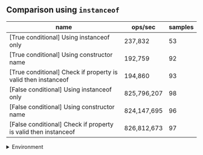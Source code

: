 ## Comparison using `instanceof`

|name|ops/sec|samples|
|-|-|-|
|[True conditional] Using instanceof only|237,832|53|
|[True conditional] Using constructor name|192,759|92|
|[True conditional] Check if property is valid then instanceof |194,860|93|
|[False conditional] Using instanceof only|825,796,207|98|
|[False conditional] Using constructor name|824,147,695|96|
|[False conditional] Check if property is valid then instanceof |826,812,673|97|


<details>
<summary>Environment</summary>

* __Machine:__ linux x64 | 4 vCPUs | 15.6GB Mem
* __Run:__ Sun Mar 10 2024 15:40:52 GMT+0000 (Coordinated Universal Time)
</details>

<!--
{"environment":{"platform":"linux","arch":"x64","cpus":4,"totalMemory":15.606487274169922},"benchmarks":[{"name":"[True conditional] Using instanceof only","opsSec":237831.71331725176,"samples":3},{"name":"[True conditional] Using constructor name","opsSec":192758.64795988708,"samples":3},{"name":"[True conditional] Check if property is valid then instanceof ","opsSec":194859.85955512314,"samples":3},{"name":"[False conditional] Using instanceof only","opsSec":825796206.5021873,"samples":5},{"name":"[False conditional] Using constructor name","opsSec":824147694.9729468,"samples":7},{"name":"[False conditional] Check if property is valid then instanceof ","opsSec":826812672.7685115,"samples":9}]}-->
